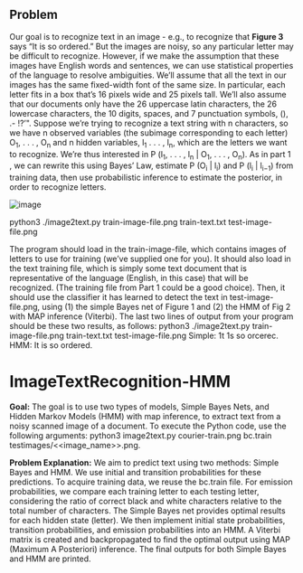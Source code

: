 ## Problem
Our goal is to recognize text in an image - e.g., to recognize that **Figure 3** says “It is so ordered.” But the images are noisy, so any particular letter may be difficult to recognize. However, if we make the assumption that these images have English words and sentences, we can use statistical properties of the language to resolve ambiguities. We’ll assume that all the text in our images has the same fixed-width font of the same size. In particular, each letter fits in a box that’s 16 pixels wide and 25 pixels tall. We’ll also assume that our documents only have the 26 uppercase latin characters, the 26 lowercase characters, the 10 digits, spaces, and 7 punctuation symbols, (), .- !?’". Suppose we’re trying to recognize a text string with n characters, so we have n observed variables (the subimage corresponding to each letter) O<sub>1</sub>, . . . , O<sub>n</sub> and n hidden variables, l<sub>1</sub> . . . , l<sub>n</sub>, which are the letters we want to recognize. We’re thus interested in P (l<sub>1</sub>, . . . , l<sub>n</sub> | O<sub>1</sub>, . . . , O<sub>n</sub>). As in part 1 , we can rewrite this using Bayes’ Law, estimate P (O<sub>i</sub> | l<sub>i</sub>) and P (l<sub>i</sub> | l<sub>i−1</sub>) from training data, then use probabilistic inference to estimate the posterior, in order to recognize letters.

![image](https://github.com/user-attachments/assets/a1469347-ac39-43d0-8544-8d1657e7b892)

  python3 ./image2text.py train-image-file.png train-text.txt test-image-file.png

The program should load in the train-image-file, which contains images of letters to use for training (we’ve supplied one for you). It should also load in the text training file, which is simply some text document that is representative of the language (English, in this case) that will be recognized. (The training file from Part 1 could be a good choice). Then, it should use the classifier it has learned to detect the text in test-image-file.png, using (1) the simple Bayes net of Figure 1 and (2) the HMM of Fig 2 with MAP inference (Viterbi). The last two lines of output from your program should be these two results, as follows: 
  python3 ./image2text.py train-image-file.png train-text.txt test-image-file.png
  Simple: 1t 1s so orcerec.
  HMM: It is so ordered.


# ImageTextRecognition-HMM

**Goal:** The goal is to use two types of models, Simple Bayes Nets, and Hidden Markov Models (HMM) with map inference, to extract text from a noisy scanned image of a document. To execute the Python code, use the following arguments: python3 image2text.py courier-train.png bc.train testimages/<<image_name>>.png.

**Problem Explanation:** We aim to predict text using two methods: Simple Bayes and HMM. We use initial and transition probabilities for these predictions. To acquire training data, we reuse the bc.train file. For emission probabilities, we compare each training letter to each testing letter, considering the ratio of correct black and white characters relative to the total number of characters. The Simple Bayes net provides optimal results for each hidden state (letter). We then implement initial state probabilities, transition probabilities, and emission probabilities into an HMM. A Viterbi matrix is created and backpropagated to find the optimal output using MAP (Maximum A Posteriori) inference. The final outputs for both Simple Bayes and HMM are printed.
